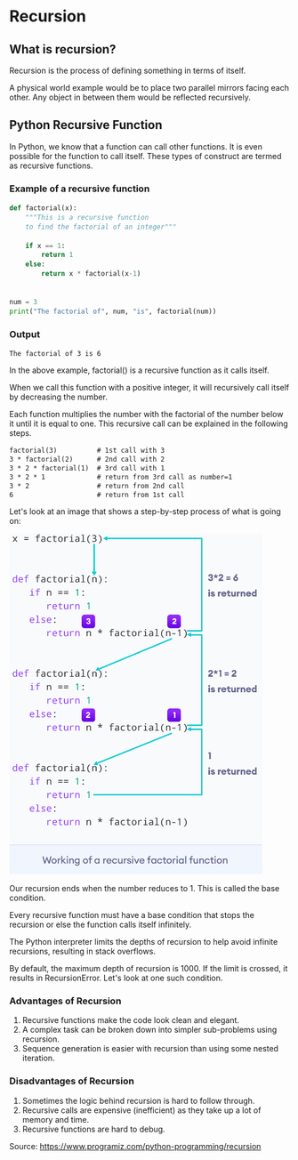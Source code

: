 # Recursion
## What is recursion?
Recursion is the process of defining something in terms of itself.

A physical world example would be to place two parallel mirrors facing each other. Any object in between them would be reflected recursively.
## Python Recursive Function
In Python, we know that a function can call other functions. It is even possible for the function to call itself. These types of construct are termed as recursive functions.
### Example of a recursive function
```python
def factorial(x):
    """This is a recursive function
    to find the factorial of an integer"""

    if x == 1:
        return 1
    else:
        return x * factorial(x-1)


num = 3
print("The factorial of", num, "is", factorial(num))
```
### Output 
```
The factorial of 3 is 6
```
In the above example, factorial() is a recursive function as it calls itself.

When we call this function with a positive integer, it will recursively call itself by decreasing the number.

Each function multiplies the number with the factorial of the number below it until it is equal to one. This recursive call can be explained in the following steps.
```
factorial(3)          # 1st call with 3
3 * factorial(2)      # 2nd call with 2
3 * 2 * factorial(1)  # 3rd call with 1
3 * 2 * 1             # return from 3rd call as number=1
3 * 2                 # return from 2nd call
6                     # return from 1st call
```
Let's look at an image that shows a step-by-step process of what is going on:

![](recursive_function.png)

Our recursion ends when the number reduces to 1. This is called the base condition.

Every recursive function must have a base condition that stops the recursion or else the function calls itself infinitely.

The Python interpreter limits the depths of recursion to help avoid infinite recursions, resulting in stack overflows.

By default, the maximum depth of recursion is 1000. If the limit is crossed, it results in RecursionError. Let's look at one such condition.
### Advantages of Recursion
1. Recursive functions make the code look clean and elegant.
2. A complex task can be broken down into simpler sub-problems using recursion.
3. Sequence generation is easier with recursion than using some nested iteration.
### Disadvantages of Recursion
1. Sometimes the logic behind recursion is hard to follow through.
2. Recursive calls are expensive (inefficient) as they take up a lot of memory and time.
3. Recursive functions are hard to debug.

Source: https://www.programiz.com/python-programming/recursion
